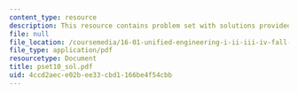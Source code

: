 ```yaml
---
content_type: resource
description: This resource contains problem set with solutions provided by the professor.
file: null
file_location: /coursemedia/16-01-unified-engineering-i-ii-iii-iv-fall-2005-spring-2006/4ccd2aece02bee33cbd1166be4f54cbb_pset10_sol.pdf
file_type: application/pdf
resourcetype: Document
title: pset10_sol.pdf
uid: 4ccd2aec-e02b-ee33-cbd1-166be4f54cbb
---
```

